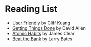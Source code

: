 # Reading List

- [User Friendly](https://www.goodreads.com/book/show/41940285-user-friendly) by Cliff Kuang
- [Getting Things Done](https://gettingthingsdone.com) by David Allen
- [Atomic Habits](https://jamesclear.com/atomic-habits) by James Clear
- [Beat the Bank](https://www.amazon.ca/Beat-Bank-Canadian-Successful-Investing/dp/1775343707) by Larry Bates
